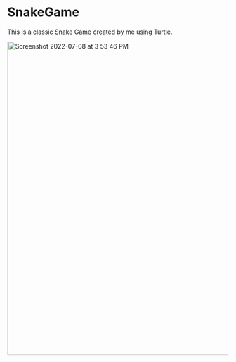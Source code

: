 # SnakeGame
This is a classic Snake Game created by me using Turtle.

<img width="712" alt="Screenshot 2022-07-08 at 3 53 46 PM" src="https://user-images.githubusercontent.com/89004991/177974407-25ad8d6d-4c56-4c19-a842-5c1298cfc68b.png">
